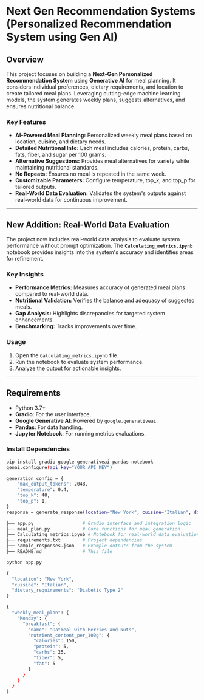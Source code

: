 # Next Gen Recommendation Systems (Personalized Recommendation System using Gen AI)

## Overview
This project focuses on building a **Next-Gen Personalized Recommendation System** using **Generative AI** for meal planning. It considers individual preferences, dietary requirements, and location to create tailored meal plans. Leveraging cutting-edge machine learning models, the system generates weekly plans, suggests alternatives, and ensures nutritional balance.

### Key Features
- **AI-Powered Meal Planning:** Personalized weekly meal plans based on location, cuisine, and dietary needs.
- **Detailed Nutritional Info:** Each meal includes calories, protein, carbs, fats, fiber, and sugar per 100 grams.
- **Alternative Suggestions:** Provides meal alternatives for variety while maintaining nutritional standards.
- **No Repeats:** Ensures no meal is repeated in the same week.
- **Customizable Parameters:** Configure temperature, top_k, and top_p for tailored outputs.
- **Real-World Data Evaluation:** Validates the system's outputs against real-world data for continuous improvement.

---

## New Addition: Real-World Data Evaluation
The project now includes real-world data analysis to evaluate system performance without prompt optimization. The **`Calculating_metrics.ipynb`** notebook provides insights into the system's accuracy and identifies areas for refinement.

### Key Insights
- **Performance Metrics:** Measures accuracy of generated meal plans compared to real-world data.
- **Nutritional Validation:** Verifies the balance and adequacy of suggested meals.
- **Gap Analysis:** Highlights discrepancies for targeted system enhancements.
- **Benchmarking:** Tracks improvements over time.

### Usage
1. Open the `Calculating_metrics.ipynb` file.
2. Run the notebook to evaluate system performance.
3. Analyze the output for actionable insights.

---

## Requirements
- Python 3.7+
- **Gradio**: For the user interface.
- **Google Generative AI**: Powered by `google.generativeai`.
- **Pandas**: For data handling.
- **Jupyter Notebook**: For running metrics evaluations.

### Install Dependencies
```bash
pip install gradio google-generativeai pandas notebook
genai.configure(api_key="YOUR_API_KEY")

generation_config = {
    "max_output_tokens": 2048,
    "temperature": 0.4,
    "top_k": 40,
    "top_p": 1,
}
response = generate_response(location="New York", cuisine="Italian", dietary_requirements="Diabetic Type 2")

├── app.py                  # Gradio interface and integration logic
├── meal_plan.py            # Core functions for meal generation
├── Calculating_metrics.ipynb # Notebook for real-world data evaluation
├── requirements.txt        # Project dependencies
├── sample_responses.json   # Example outputs from the system
├── README.md               # This file

python app.py

{
  "location": "New York",
  "cuisine": "Italian",
  "dietary_requirements": "Diabetic Type 2"
}

{
  "weekly_meal_plan": {
    "Monday": {
      "breakfast": {
        "name": "Oatmeal with Berries and Nuts",
        "nutrient_content_per_100g": {
          "calories": 150,
          "protein": 5,
          "carbs": 25,
          "fiber": 5,
          "fat": 5
        }
      }
    }
  }
}

